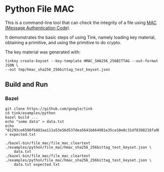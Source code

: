 # Python File MAC

This is a command-line tool that can check the integrity of a file using
[MAC (Message Authentication Code)](../../../docs/PRIMITIVES.md#message-authentication-code).

It demonstrates the basic steps of using Tink, namely loading key material,
obtaining a primitive, and using the primitive to do crypto.

The key material was generated with:

```shell
tinkey create-keyset --key-template HMAC_SHA256_256BITTAG --out-format JSON \
--out tmp/hmac_sha256_256bittag_test_keyset.json
```

## Build and Run

### Bazel

```shell
git clone https://github.com/google/tink
cd tink/examples/python
bazel build ...
echo "some data" > data.txt
echo "01293ce6590fb883aa111a53e56d537dea5641b664901e35ce10e0c31df8398218fa9b030d" > expected.txt

./bazel-bin/file_mac/file_mac_cleartext ./examples/python/file_mac/hmac_sha256_256bittag_test_keyset.json \
    data.txt
./bazel-bin/file_mac/file_mac_cleartext ./examples/python/file_mac/hmac_sha256_256bittag_test_keyset.json \
    data.txt expected.txt
```

